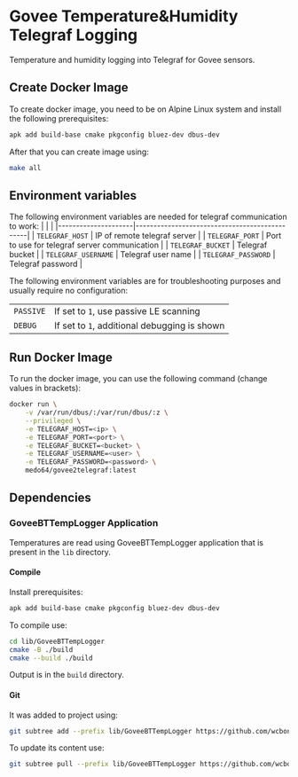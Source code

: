 # Govee Temperature&Humidity Telegraf Logging

Temperature and humidity logging into Telegraf for Govee sensors.


## Create Docker Image

To create docker image, you need to be on Alpine Linux system and install the
following prerequisites:
~~~bash
apk add build-base cmake pkgconfig bluez-dev dbus-dev
~~~

After that you can create image using:
~~~bash
make all
~~~


## Environment variables

The following environment variables are needed for telegraf communication to
work:
|                     |                                               |
|---------------------|-----------------------------------------------|
| `TELEGRAF_HOST`     | IP of remote telegraf server                  |
| `TELEGRAF_PORT`     | Port to use for telegraf server communication |
| `TELEGRAF_BUCKET`   | Telegraf bucket                               |
| `TELEGRAF_USERNAME` | Telegraf user name                            |
| `TELEGRAF_PASSWORD` | Telegraf password                             |

The following environment variables are for troubleshooting purposes and
usually require no configuration:

|                     |                                               |
|---------------------|-----------------------------------------------|
| `PASSIVE`           | If set to `1`, use passive LE scanning        |
| `DEBUG`             | If set to `1`, additional debugging is shown  |


## Run Docker Image

To run the docker image, you can use the following command (change values in
brackets):
~~~bash
docker run \
    -v /var/run/dbus/:/var/run/dbus/:z \
    --privileged \
    -e TELEGRAF_HOST=<ip> \
    -e TELEGRAF_PORT=<port> \
    -e TELEGRAF_BUCKET=<bucket> \
    -e TELEGRAF_USERNAME=<user> \
    -e TELEGRAF_PASSWORD=<password> \
    medo64/govee2telegraf:latest
~~~


## Dependencies

### GoveeBTTempLogger Application

Temperatures are read using GoveeBTTempLogger application that is present in
the `lib` directory.


#### Compile

Install prerequisites:
~~~sh
apk add build-base cmake pkgconfig bluez-dev dbus-dev
~~~

To compile use:
~~~bash
cd lib/GoveeBTTempLogger
cmake -B ./build
cmake --build ./build
~~~

Output is in the `build` directory.


#### Git

It was added to project using:
~~~sh
git subtree add --prefix lib/GoveeBTTempLogger https://github.com/wcbonner/GoveeBTTempLogger.git master --squash
~~~

To update its content use:
~~~sh
git subtree pull --prefix lib/GoveeBTTempLogger https://github.com/wcbonner/GoveeBTTempLogger.git master --squash
~~~
